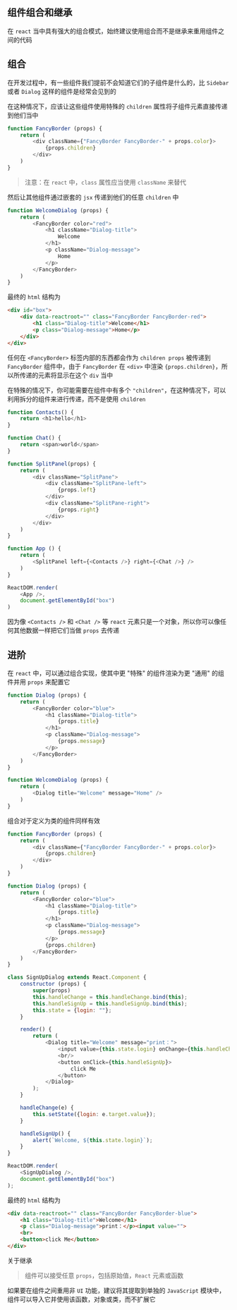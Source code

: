 ## 组件组合和继承

在 `react` 当中具有强大的组合模式，始终建议使用组合而不是继承来重用组件之间的代码


## 组合

在开发过程中，有一些组件我们提前不会知道它们的子组件是什么的，比 `Sidebar` 或者 `Dialog` 这样的组件是经常会见到的

在这种情况下，应该让这些组件使用特殊的 `children` 属性将子组件元素直接传递到他们当中

```js
function FancyBorder (props) {
    return (
        <div className={"FancyBorder FancyBorder-" + props.color}>
            {props.children}
        </div>
    )
}
```

> 注意：在 `react` 中，`class` 属性应当使用 `className` 来替代

然后让其他组件通过嵌套的 `jsx` 传递到他们的任意 `children` 中

```js
function WelcomeDialog (props) {
    return (
        <FancyBorder color="red">
            <h1 className="Dialog-title">
                Welcome
            </h1>
            <p className="Dialog-message">
                Home
            </p>
        </FancyBorder>
    )
}
```

最终的 `html` 结构为

```html
<div id="box">
    <div data-reactroot="" class="FancyBorder FancyBorder-red">
        <h1 class="Dialog-title">Welcome</h1>
        <p class="Dialog-message">Home</p>
    </div>
</div>
```

任何在 `<FancyBorder>` 标签内部的东西都会作为 `children props` 被传递到 `FancyBorder` 组件中，由于 `FancyBorder` 在 `<div>` 中渲染 `{props.children}`，所以所传递的元素将显示在这个 `div` 当中

在特殊的情况下，你可能需要在组件中有多个 `"children"`，在这种情况下，可以利用拆分的组件来进行传递，而不是使用 `children`

```js
function Contacts() {
    return <h1>hello</h1>
}

function Chat() {
    return <span>world</span>
}

function SplitPanel(props) {
    return (
        <div className="SplitPane">
            <div className="SplitPane-left">
                {props.left}
            </div>
            <div className="SplitPane-right">
                {props.right}
            </div>
        </div>
    )
} 

function App () {
    return (
        <SplitPanel left={<Contacts />} right={<Chat />} />
    )
}

ReactDOM.render(
    <App />,
    document.getElementById("box")
)
```

因为像 `<Contacts />` 和 `<Chat />` 等 `react` 元素只是一个对象，所以你可以像任何其他数据一样把它们当做 `props` 去传递



## 进阶

在 `react` 中，可以通过组合实现，使其中更 "特殊" 的组件渲染为更 "通用" 的组件并用 `props` 来配置它

```js
function Dialog (props) {
    return (
        <FancyBorder color="blue">
            <h1 className="Dialog-title">
                {props.title}
            </h1>
            <p className="Dialog-message">
                {props.message}
            </p>
        </FancyBorder>
    )
}

function WelcomeDialog (props) {
    return (
        <Dialog title="Welcome" message="Home" />
    )
}
```

组合对于定义为类的组件同样有效

```js
function FancyBorder (props) {
    return (
        <div className={"FancyBorder FancyBorder-" + props.color}>
            {props.children}
        </div>
    )
}

function Dialog (props) {
    return (
        <FancyBorder color="blue">
            <h1 className="Dialog-title">
                {props.title}
            </h1>
            <p className="Dialog-message">
                {props.message}
            </p>
            {props.children}
        </FancyBorder>
    )
}

class SignUpDialog extends React.Component {
    constructor (props) {
        super(props)
        this.handleChange = this.handleChange.bind(this);
        this.handleSignUp = this.handleSignUp.bind(this);
        this.state = {login: ""};
    }

    render() {
        return (
            <Dialog title="Welcome" message="print：">
                <input value={this.state.login} onChange={this.handleChange}/>
                <br/>
                <button onClick={this.handleSignUp}>
                    click Me
                </button>
            </Dialog>
        );
    }

    handleChange(e) {
        this.setState({login: e.target.value});
    }

    handleSignUp() {
        alert(`Welcome, ${this.state.login}`);
    }
}

ReactDOM.render(
    <SignUpDialog />,
    document.getElementById("box")
);
```

最终的 `html` 结构为

```html
<div data-reactroot="" class="FancyBorder FancyBorder-blue">
    <h1 class="Dialog-title">Welcome</h1>
    <p class="Dialog-message">print：</p><input value="">
    <br>
    <button>click Me</button>
</div>
```

关于继承

> 组件可以接受任意 `props`，包括原始值，`React` 元素或函数

如果要在组件之间重用非 `UI` 功能，建议将其提取到单独的 `JavaScript` 模块中，组件可以导入它并使用该函数，对象或类，而不扩展它

